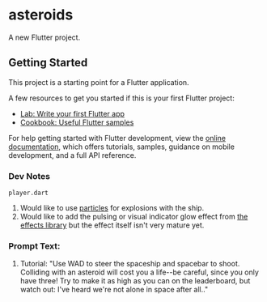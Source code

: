 # asteroids

A new Flutter project.

## Getting Started

This project is a starting point for a Flutter application.

A few resources to get you started if this is your first Flutter project:

- [Lab: Write your first Flutter app](https://docs.flutter.dev/get-started/codelab)
- [Cookbook: Useful Flutter samples](https://docs.flutter.dev/cookbook)

For help getting started with Flutter development, view the
[online documentation](https://docs.flutter.dev/), which offers tutorials,
samples, guidance on mobile development, and a full API reference.


### Dev Notes
`player.dart`
1. Would like to use [particles](https://docs.flame-engine.org/latest/flame/rendering/particles.html)
for explosions with the ship.
2. Would like to add the pulsing or visual indicator glow effect from [the
effects library](https://docs.flame-engine.org/latest/flame/effects.html) but
the effect itself isn't very mature yet.

### Prompt Text:

1. Tutorial: "Use WAD to steer the spaceship and spacebar to shoot. Colliding 
with an asteroid will cost you a life--be careful, since you only have three! 
Try to make it as high as you can on the leaderboard, but watch out: I've 
heard we're not alone in space after all.."
